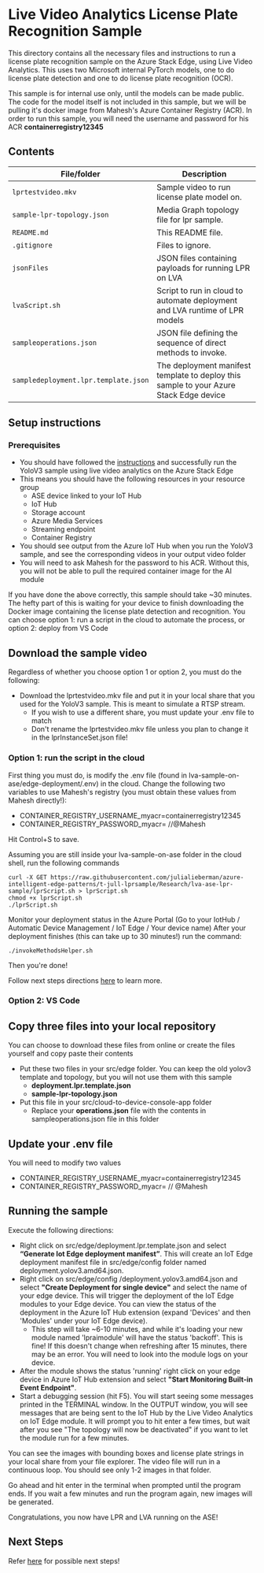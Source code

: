 # Live Video Analytics License Plate Recognition Sample

This directory contains all the necessary files and instructions to run a license plate recognition sample on the Azure Stack Edge, using Live Video Analytics. This uses two Microsoft internal PyTorch models, one to do license plate detection and one to do license plate recognition (OCR).

This sample is for internal use only, until the models can be made public. The code for the model itself is not included in this sample, but we will be pulling it's docker image from Mahesh's Azure Container Registry (ACR). In order to run this sample, you will need the username and password for his ACR __containerregistry12345__

## Contents

| File/folder             | Description                                                   |
|-------------------------|---------------------------------------------------------------|
| `lprtestvideo.mkv`	  | Sample video to run license plate model on.                   |
| `sample-lpr-topology.json`   | Media Graph topology file for lpr sample.                        |
| `README.md`             | This README file.                                             |
| `.gitignore`            | Files to ignore.                                              |
| `jsonFiles` 			  | JSON files containing payloads for running LPR on LVA		  |
| `lvaScript.sh` 		  | Script to run in cloud to automate deployment and LVA runtime of LPR models |
| `sampleoperations.json` | JSON file defining the sequence of direct methods to invoke.  |
| `sampledeployment.lpr.template.json` | The deployment manifest template to deploy this sample to your Azure Stack Edge device               |

## Setup instructions

### Prerequisites

* You should have followed the [instructions](https://github.com/julialieberman/azure-intelligent-edge-patterns/blob/t-jull-lvasample/Research/lva-ase-sample/README.md) and successfully run the YoloV3 sample using live video analytics on the Azure Stack Edge
* This means you should have the following resources in your resource group
	* ASE device linked to your IoT Hub
	* IoT Hub
	* Storage account
	* Azure Media Services
	* Streaming endpoint
	* Container Registry
* You should see output from the Azure IoT Hub when you run the YoloV3 sample, and see the corresponding videos in your output video folder
* You will need to ask Mahesh for the password to his ACR. Without this, you will not be able to pull the required container image for the AI module

If you have done the above correctly, this sample should take ~30 minutes. The hefty part of this is waiting for your device to finish downloading the Docker image containing the license plate detection and recognition. You can choose option 1: run a script in the cloud to automate the process, or option 2: deploy from VS Code


## Download the sample video
Regardless of whether you choose option 1 or option 2, you must do the following:
* Download the lprtestvideo.mkv file and put it in your local share that you used for the YoloV3 sample. This is meant to simulate a RTSP stream.
	* If you wish to use a different share, you must update your .env file to match
	* Don't rename the lprtestvideo.mkv file unless you plan to change it in the lprInstanceSet.json file!

### Option 1: run the script in the cloud ###
First thing you must do, is modify the .env file (found in lva-sample-on-ase/edge-deployment/.env) in the cloud. Change the following two variables to use Mahesh's registry (you must obtain
these values from Mahesh directly!):
* CONTAINER_REGISTRY_USERNAME_myacr=containerregistry12345
* CONTAINER_REGISTRY_PASSWORD_myacr= //@Mahesh

Hit Control+S to save. 

Assuming you are still inside your lva-sample-on-ase folder in the cloud shell, run the following commands
```
curl -X GET https://raw.githubusercontent.com/julialieberman/azure-intelligent-edge-patterns/t-jull-lprsample/Research/lva-ase-lpr-sample/lprScript.sh > lprScript.sh
chmod +x lprScript.sh
./lprScript.sh
```
Monitor your deployment status in the Azure Portal (Go to your IotHub / Automatic Device Management / IoT Edge / Your device name)
After your deployment finishes (this can take up to 30 minutes!) run the command:
```
./invokeMethodsHelper.sh
```
Then you're done! 

Follow next steps directions [here](https://github.com/julialieberman/azure-intelligent-edge-patterns/blob/t-jull-lvasample/Research/lva-ase-sample/src/setup/readme.md#next-steps) to learn more.

### Option 2: VS Code ###
## Copy three files into your local repository

You can choose to download these files from online or create the files yourself and copy paste their contents

* Put these two files in your src/edge folder. You can keep the old yolov3 template and topology, but you will not use them with this sample
    * __deployment.lpr.template.json__ 
    * __sample-lpr-topology.json__
* Put this file in your src/cloud-to-device-console-app folder
    * Replace your __operations.json__ file with the contents in sampleoperations.json file in this folder

## Update your .env file
You will need to modify two values
* CONTAINER_REGISTRY_USERNAME_myacr=containerregistry12345
* CONTAINER_REGISTRY_PASSWORD_myacr= // @Mahesh

## Running the sample

Execute the following directions:

* Right click on src/edge/deployment.lpr.template.json and select **“Generate Iot Edge deployment manifest”**. This will create an IoT Edge deployment manifest file in src/edge/config folder named deployment.yolov3.amd64.json.
* Right click on src/edge/config /deployment.yolov3.amd64.json and select **"Create Deployment for single device"** and select the name of your edge device. This will trigger the deployment of the IoT Edge modules to your Edge device. You can view the status of the deployment in the Azure IoT Hub extension (expand 'Devices' and then 'Modules' under your IoT Edge device).
    * This step will take ~6-10 minutes, and while it's loading your new module named 'lpraimodule' will have the status 'backoff'. This is fine! If this doesn't change when refreshing after 15 minutes, there may be an error. You will need to look into the module logs on your device.
* After the module shows the status 'running' right click on your edge device in Azure IoT Hub extension and select **"Start Monitoring Built-in Event Endpoint"**.
* Start a debugging session (hit F5). You will start seeing some messages printed in the TERMINAL window. In the OUTPUT window, you will see messages that are being sent to the IoT Hub by the Live Video Analytics on IoT Edge module. It will prompt you to hit enter a few times, but wait after you see "The topology will now be deactivated" if you want to let the module run for a few minutes.

You can see the images with bounding boxes and license plate strings in your local share from your file explorer. The video file will run in a continuous loop. You should see only 1-2 images in that folder. 

Go ahead and hit enter in the terminal when prompted until the program ends. If you wait a few minutes and run the program again, new images will be generated. 

Congratulations, you now have LPR and LVA running on the ASE!

## Next Steps
Refer [here](https://github.com/julialieberman/azure-intelligent-edge-patterns/blob/t-jull-lvasample/Research/lva-ase-sample/src/setup/readme.md#next-steps) for possible next steps!